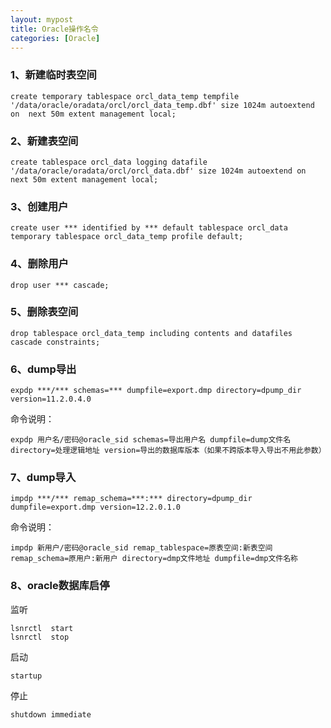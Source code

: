```yaml
---
layout: mypost
title: Oracle操作名令
categories: [Oracle]
---
```

### 1、新建临时表空间
```
create temporary tablespace orcl_data_temp tempfile '/data/oracle/oradata/orcl/orcl_data_temp.dbf' size 1024m autoextend on  next 50m extent management local;
```

### 2、新建表空间
```
create tablespace orcl_data logging datafile '/data/oracle/oradata/orcl/orcl_data.dbf' size 1024m autoextend on  next 50m extent management local;
```

### 3、创建用户
```
create user *** identified by *** default tablespace orcl_data temporary tablespace orcl_data_temp profile default;
```

### 4、删除用户
```
drop user *** cascade;
```

### 5、删除表空间
```
drop tablespace orcl_data_temp including contents and datafiles cascade constraints;
```

### 6、dump导出
```
expdp ***/*** schemas=*** dumpfile=export.dmp directory=dpump_dir version=11.2.0.4.0
```
命令说明：
```
expdp 用户名/密码@oracle_sid schemas=导出用户名 dumpfile=dump文件名 directory=处理逻辑地址 version=导出的数据库版本（如果不跨版本导入导出不用此参数）
```

### 7、dump导入
```
impdp ***/*** remap_schema=***:*** directory=dpump_dir dumpfile=export.dmp version=12.2.0.1.0
```

命令说明：
```
impdp 新用户/密码@oracle_sid remap_tablespace=原表空间:新表空间 remap_schema=原用户:新用户 directory=dmp文件地址 dumpfile=dmp文件名称
```

### 8、oracle数据库启停
监听
```
lsnrctl  start
lsnrctl  stop
```
启动
```
startup
```
停止
```
shutdown immediate
```